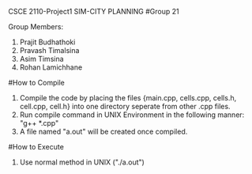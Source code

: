 
CSCE 2110-Project1
SIM-CITY PLANNING
#Group 21

Group Members:
1. Prajit Budhathoki
2. Pravash Timalsina
3. Asim Timsina
4. Rohan Lamichhane

#How to Compile
1. Compile the code by placing the files {main.cpp, cells.cpp, cells.h, cell.cpp, cell.h} into one directory seperate from other .cpp files.
2. Run compile command in UNIX Environment in the following manner: "g++ *.cpp"
3. A file named "a.out" will be created once compiled.

#How to Execute
1. Use normal method in UNIX ("./a.out")

